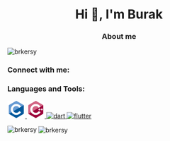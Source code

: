 <h1 align="center">Hi 👋, I'm Burak</h1>
<h3 align="center">About me</h3>

<p align="left"> <img src="https://komarev.com/ghpvc/?username=brkersy&label=Profile%20views&color=0e75b6&style=flat" alt="brkersy" /> </p>

<h3 align="left">Connect with me:</h3>
<p align="left">
</p>

<h3 align="left">Languages and Tools:</h3>
<p align="left"> <a href="https://www.cprogramming.com/" target="_blank" rel="noreferrer"> <img src="https://raw.githubusercontent.com/devicons/devicon/master/icons/c/c-original.svg" alt="c" width="40" height="40"/> </a> <a href="https://www.w3schools.com/cpp/" target="_blank" rel="noreferrer"> <img src="https://raw.githubusercontent.com/devicons/devicon/master/icons/cplusplus/cplusplus-original.svg" alt="cplusplus" width="40" height="40"/> </a> <a href="https://dart.dev" target="_blank" rel="noreferrer"> <img src="https://www.vectorlogo.zone/logos/dartlang/dartlang-icon.svg" alt="dart" width="40" height="40"/> </a> <a href="https://flutter.dev" target="_blank" rel="noreferrer"> <img src="https://www.vectorlogo.zone/logos/flutterio/flutterio-icon.svg" alt="flutter" width="40" height="40"/> </a> </p>

<p><img align="left" src="https://github-readme-stats.vercel.app/api/top-langs?username=brkersy&show_icons=true&locale=en&layout=compact" alt="brkersy" /></p>

<p>&nbsp;<img align="center" src="https://github-readme-stats.vercel.app/api?username=brkersy&show_icons=true&locale=en" alt="brkersy" /></p>
